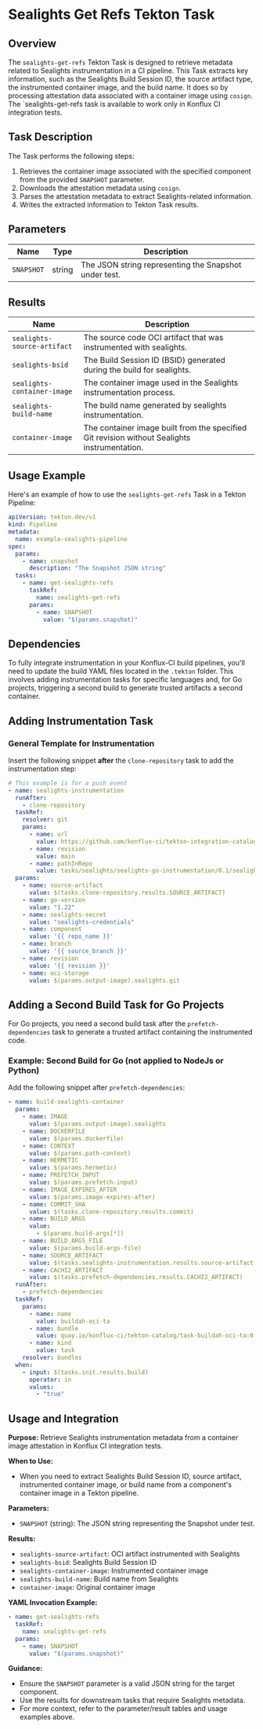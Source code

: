 # Sealights Get Refs Tekton Task

## Overview

The `sealights-get-refs` Tekton Task is designed to retrieve metadata related to Sealights instrumentation in a CI pipeline. This Task extracts key information, such as the Sealights Build Session ID, the source artifact type, the instrumented container image, and the build name. It does so by processing attestation data associated with a container image using `cosign`. The `sealights-get-refs task is available to work only in Konflux CI integration tests.

## Task Description

The Task performs the following steps:

1. Retrieves the container image associated with the specified component from the provided `SNAPSHOT` parameter.
2. Downloads the attestation metadata using `cosign`.
3. Parses the attestation metadata to extract Sealights-related information.
4. Writes the extracted information to Tekton Task results.

## Parameters

| Name       | Type   | Description                                  |
|------------|--------|----------------------------------------------|
| `SNAPSHOT` | string | The JSON string representing the Snapshot under test. |

## Results

| Name                         | Description                                                                     |
|-------------------------------|---------------------------------------------------------------------------------|
| `sealights-source-artifact`  | The source code OCI artifact that was instrumented with sealights.             |
| `sealights-bsid`             | The Build Session ID (BSID) generated during the build for sealights.          |
| `sealights-container-image`  | The container image used in the Sealights instrumentation process.             |
| `sealights-build-name`       | The build name generated by sealights instrumentation.                         |
| `container-image`            | The container image built from the specified Git revision without Sealights instrumentation. |

## Usage Example

Here's an example of how to use the `sealights-get-refs` Task in a Tekton Pipeline:

```yaml
apiVersion: tekton.dev/v1
kind: Pipeline
metadata:
  name: example-sealights-pipeline
spec:
  params:
    - name: snapshot
      description: "The Snapshot JSON string"
  tasks:
    - name: get-sealights-refs
      taskRef:
        name: sealights-get-refs
      params:
        - name: SNAPSHOT
          value: "$(params.snapshot)"
```

## Dependencies

To fully integrate instrumentation in your Konflux-CI build pipelines, you'll need to update the build YAML files located in the `.tekton` folder. This involves adding instrumentation tasks for specific languages and, for Go projects, triggering a second build to generate trusted artifacts a second container.

## Adding Instrumentation Task

### General Template for Instrumentation

Insert the following snippet **after** the `clone-repository` task to add the instrumentation step:

```yaml
# This example is for a push event
- name: sealights-instrumentation
  runAfter:
    - clone-repository
  taskRef:
    resolver: git
    params:
      - name: url
        value: https://github.com/konflux-ci/tekton-integration-catalog.git
      - name: revision
        value: main
      - name: pathInRepo
        value: tasks/sealights/sealights-go-instrumentation/0.1/sealights-go-instrumentation.yaml
  params:
    - name: source-artifact
      value: $(tasks.clone-repository.results.SOURCE_ARTIFACT)
    - name: go-version
      value: "1.22"
    - name: sealights-secret
      value: "sealights-credentials"
    - name: component
      value: '{{ repo_name }}'
    - name: branch
      value: '{{ source_branch }}'
    - name: revision
      value: '{{ revision }}'
    - name: oci-storage
      value: $(params.output-image).sealights.git
```

## Adding a Second Build Task for Go Projects

For Go projects, you need a second build task after the `prefetch-dependencies` task to generate a trusted artifact containing the instrumented code.

### Example: Second Build for Go (not applied to NodeJs or Python)

Add the following snippet after `prefetch-dependencies`:

```yaml
- name: build-sealights-container
  params:
    - name: IMAGE
      value: $(params.output-image).sealights
    - name: DOCKERFILE
      value: $(params.dockerfile)
    - name: CONTEXT
      value: $(params.path-context)
    - name: HERMETIC
      value: $(params.hermetic)
    - name: PREFETCH_INPUT
      value: $(params.prefetch-input)
    - name: IMAGE_EXPIRES_AFTER
      value: $(params.image-expires-after)
    - name: COMMIT_SHA
      value: $(tasks.clone-repository.results.commit)
    - name: BUILD_ARGS
      value:
        - $(params.build-args[*])
    - name: BUILD_ARGS_FILE
      value: $(params.build-args-file)
    - name: SOURCE_ARTIFACT
      value: $(tasks.sealights-instrumentation.results.source-artifact) <---- This is super important to update
    - name: CACHI2_ARTIFACT
      value: $(tasks.prefetch-dependencies.results.CACHI2_ARTIFACT)
  runAfter:
    - prefetch-dependencies
  taskRef:
    params:
      - name: name
        value: buildah-oci-ta
      - name: bundle
        value: quay.io/konflux-ci/tekton-catalog/task-buildah-oci-ta:0.2@sha256:937f465189482f3279b9491161fff7720d4c443f27e6d9febbf2344268383011
      - name: kind
        value: task
    resolver: bundles
  when:
    - input: $(tasks.init.results.build)
      operator: in
      values:
        - "true"
```

## Usage and Integration

**Purpose:** Retrieve Sealights instrumentation metadata from a container image attestation in Konflux CI integration tests.

**When to Use:**
- When you need to extract Sealights Build Session ID, source artifact, instrumented container image, or build name from a component's container image in a Tekton pipeline.

**Parameters:**
- `SNAPSHOT` (string): The JSON string representing the Snapshot under test.

**Results:**
- `sealights-source-artifact`: OCI artifact instrumented with Sealights
- `sealights-bsid`: Sealights Build Session ID
- `sealights-container-image`: Instrumented container image
- `sealights-build-name`: Build name from Sealights
- `container-image`: Original container image

**YAML Invocation Example:**
```yaml
- name: get-sealights-refs
  taskRef:
    name: sealights-get-refs
  params:
    - name: SNAPSHOT
      value: "$(params.snapshot)"
```

**Guidance:**
- Ensure the `SNAPSHOT` parameter is a valid JSON string for the target component.
- Use the results for downstream tasks that require Sealights metadata.
- For more context, refer to the parameter/result tables and usage examples above.
